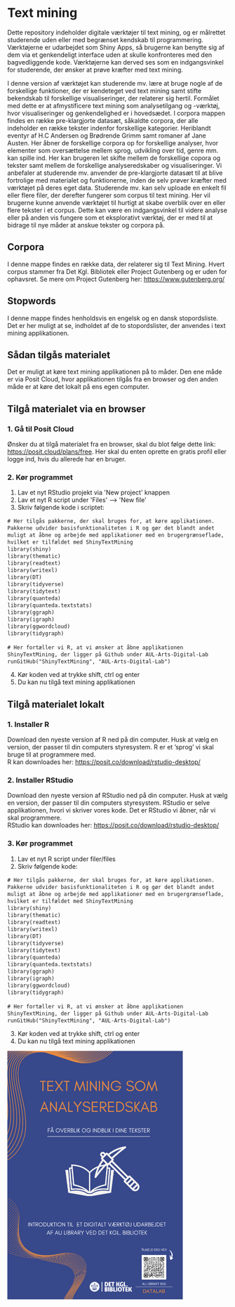 # Text mining
Dette repository indeholder digitale værktøjer til text mining, og er målrettet studerende uden eller med begrænset kendskab til programmering. Værktøjerne er udarbejdet som Shiny Apps, så brugerne kan benytte sig af dem via et genkendeligt interface uden at skulle konfronteres med den bagvedliggende kode. Værktøjerne kan derved ses som en indgangsvinkel for studerende, der ønsker at prøve kræfter med text mining. 

I denne version af værktøjet kan studerende mv. lære at bruge nogle af de forskellige funktioner, der er kendeteget ved text mining samt stifte bekendskab til forskellige visualiseringer, der relaterer sig hertil. Formålet med dette er at afmystificere text mining som analysetilgang og -værktøj, hvor visualiseringer og genkendelighed er i hovedsædet. I corpora mappen findes en række pre-klargjorte datasæt, såkaldte corpora, der alle indeholder en række tekster indenfor forskellige kategorier. Heriblandt eventyr af H.C Andersen og Brødrende Grimm samt romaner af Jane Austen. Her åbner de forskellige corpora op for forskellige analyser, hvor elementer som oversættelse mellem sprog, udvikling over tid, genre mm. kan spille ind. Her kan brugeren let skifte mellem de forskellige copora og tekster samt mellem de forskellige analyseredskaber og visualiseringer. Vi anbefaler at studerende mv. anvender de pre-klargjorte datasæt til at blive fortrolige med materialet og funktionerne, inden de selv prøver kræfter med værktøjet på deres eget data. Studerende mv. kan selv uploade en enkelt fil eller flere filer, der derefter fungerer som corpus til text mining. Her vil brugerne kunne anvende værktøjet til hurtigt at skabe overblik over en eller flere tekster i et corpus. Dette kan være en indgangsvinkel til videre analyse eller på anden vis fungere som et eksplorativt værktøj, der er med til at bidrage til nye måder at anskue tekster og corpora på. 

## Corpora
I denne mappe findes en række data, der relaterer sig til Text Mining. Hvert corpus stammer fra Det Kgl. Bibliotek eller Project Gutenberg og er uden for ophavsret. Se mere om Project Gutenberg her: https://www.gutenberg.org/ 

## Stopwords
I denne mappe findes henholdsvis en engelsk og en dansk stopordsliste. Det er her muligt at se, indholdet af de to stopordslister, der anvendes i text mining applikationen. 

## Sådan tilgås materialet
Det er muligt at køre text mining applikationen på to måder. Den ene måde er via Posit Cloud, hvor applikationen tilgås fra en browser og den anden måde er at køre det lokalt på ens egen computer.

## Tilgå materialet via en browser
### 1. Gå til Posit Cloud
Ønsker du at tilgå materialet fra en browser, skal du blot følge dette link: https://posit.cloud/plans/free. Her skal du enten oprette en gratis profil eller logge ind, hvis du allerede har en bruger.

### 2. Kør programmet
1. Lav et nyt RStudio projekt via 'New project' knappen
2. Lav et nyt R script under 'Files' --> 'New file'
3. Skriv følgende kode i scriptet:  
``` 
# Her tilgås pakkerne, der skal bruges for, at køre applikationen. Pakkerne udvider basisfunktionaliteten i R og gør det blandt andet muligt at åbne og arbejde med applikationer med en brugergrænseflade, hvilket er tilfældet med ShinyTextMining 
library(shiny)
library(thematic)
library(readtext)
library(writexl)
library(DT)
library(tidyverse)
library(tidytext)
library(quanteda)
library(quanteda.textstats)
library(ggraph)
library(igraph)
library(ggwordcloud)
library(tidygraph)

# Her fortæller vi R, at vi ønsker at åbne applikationen ShinyTextMining, der ligger på Github under AUL-Arts-Digital-Lab 
runGitHub("ShinyTextMining", "AUL-Arts-Digital-Lab") 
```
4. Kør koden ved at trykke shift, ctrl og enter
5. Du kan nu tilgå text mining applikationen

## Tilgå materialet lokalt
### 1. Installer R
Download den nyeste version af R ned på din computer. Husk at vælg en version, der passer til din computers styresystem. R er et ’sprog’ vi skal bruge til at programmere med.
<br> R kan downloades her: https://posit.co/download/rstudio-desktop/
### 2. Installer RStudio
Download den nyeste version af RStudio ned på din computer. Husk at vælg en version, der passer til din computers styresystem. RStudio er selve applikationen, hvori vi skriver vores kode. Det er RStudio vi åbner, når vi skal programmere.
<br> RStudio kan downloades her: https://posit.co/download/rstudio-desktop/

### 3. Kør programmet
1. Lav et nyt R script under filer/files 
2. Skriv følgende kode:  
``` 
# Her tilgås pakkerne, der skal bruges for, at køre applikationen. Pakkerne udvider basisfunktionaliteten i R og gør det blandt andet muligt at åbne og arbejde med applikationer med en brugergrænseflade, hvilket er tilfældet med ShinyTextMining 
library(shiny)
library(thematic)
library(readtext)
library(writexl)
library(DT)
library(tidyverse)
library(tidytext)
library(quanteda)
library(quanteda.textstats)
library(ggraph)
library(igraph)
library(ggwordcloud)
library(tidygraph)

# Her fortæller vi R, at vi ønsker at åbne applikationen ShinyTextMining, der ligger på Github under AUL-Arts-Digital-Lab 
runGitHub("ShinyTextMining", "AUL-Arts-Digital-Lab") 
```
3. Kør koden ved at trykke shift, ctrl og enter
4. Du kan nu tilgå text mining applikationen

<img src="./TextMining.png" width="400"/>
